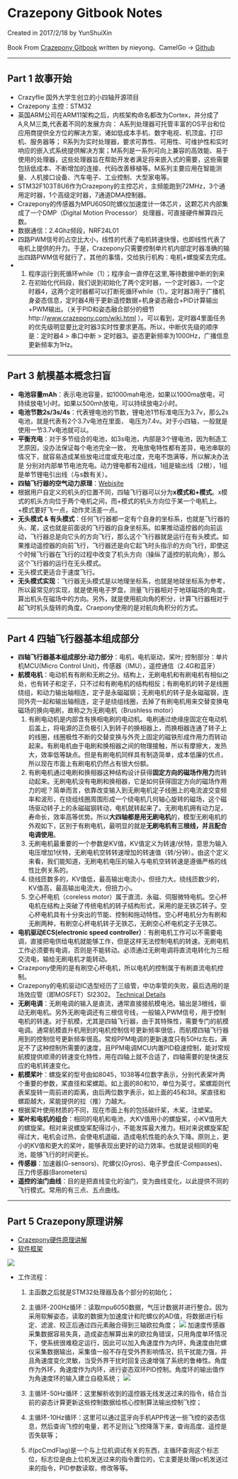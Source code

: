 # Crazepony Gitbook Notes
Created in 2017/2/18 by YunShuiXin

Book From [Crazepony Gitbook](https://www.gitbook.com/book/nieyong/crazepony-gitbook/details)
written by nieyong、CamelGo -> [Github](https://github.com/nieyong)

------
## Part 1 故事开始
+ Crazyflie 国外大学生创立的小四轴开源项目
+ Crazepony 主控：STM32
+ 英国ARM公司在ARM11架构之后，内核架构命名都改为Cortex，并分成了A,R,M三类,代表着不同的发展方向：
A系列处理器可托管丰富的OS平台和位应用商提供全方位的解决方案，诸如低成本手机、数字电视、机顶盒、打印机、服务器等； R系列为实时处理器，要求可靠性、可用性、可维护性和实时响应的嵌入式系统提供解决方案；M系列是一系列可向上兼容的高效能、易于使用的处理器，这些处理器旨在帮助开发者满足将来嵌入式的需要，这些需要包括低成本、不断增加的连接、代码改善移植等。M系列主要应用在智能测量、人机接口设备、汽车电子、工业控制、大型家电等。
+ STM32F103T8U6作为Crazepony的主控芯片，主频能跑到72MHz，3个通用定时器，1个高级定时器，7通道DMA控制器。
+ Crazepony的传感器为MPU6050陀螺仪加速度计一体芯片，这颗芯片内部集成了一个DMP（Digital Motion Processor）
处理器，可直接硬件解算四元数。
+ 数据通信：2.4Ghz频段，NRF24L01
+ 四路PWM信号的占空比大小，线性的代表了电机转速快慢，也即线性代表了电机上提供的升力。于是，Crazepony只需要控制单片机内部定时器准确的输出四路PWM信号就行了，其他的事情，交给执行机构：电机+螺旋桨去完成。
+ 1. 程序运行到死循环while（1）；程序会一直停在这里,等待数据中断的到来
  2. 在初始化代码段，我们说到初始化了两个定时器，一个定时器3，一个定时器4，这两个定时器都可以打断死循环while（1）。定时器3用于广播机身姿态信息，定时器4用于更新遥控数据+机身姿态融合+PID计算输出+PWM输出。（关于PID和姿态融合部分的细节http://www.crazepony.com/wiki.html ）。可以看到，定时器4里面任务的优先级明显要比定时器3实时性要求更高。所以，中断优先级的顺序是：定时器4 > 串口中断 > 定时器3。姿态更新频率为1000Hz，广播信息更新频率为1Hz。

----

## Part 3 航模基本概念扫盲
+ **电池容量mAh**：表示电池容量，如1000mah电池，如果以1000ma放电，可持续放电1小时。如果以500mh放电，可以持续放电2小时。
+ **电池节数2s/3s/4s**：代表锂电池的节数，锂电池1节标准电压为3.7v，那么2s电池，就是代表有2个3.7v电池在里面，
电压为7.4v。对于小四轴，一般就是使用一节3.7v电池就可以。
+ **平衡充电**：对于多节组合的电池，如3s电池，内部是3个锂电池，因为制造工艺原因，没办法保证每个电池完全一致，
充电放电特性都有差异，电池串联的情况下，就容易造成某些放电过度或充电过度，充电不饱满等，所以解决办法是
分别对内部单节电池充电。动力锂电都有2组线，1组是输出线（2根），1组是单节锂电引出线（与s数有关）。
+ **四轴飞行器的空气动力原理**：[Webisite](https://nieyong.gitbooks.io/crazepony-gitbook/content/wiki/quadcopter-aerodynamic.html)
+ 根据用户自定义的机头的位置不同，四轴飞行器可以分为**x模式和+模式**。x模式的机头方向位于两个电机之间，而+模式的机头方向位于某一个电机上。+模式要好飞一点，动作灵活差一点。
+ **无头模式 & 有头模式**：任何飞行器都一定有个自身的坐标系，也就是飞行器的头、尾，这也就是前面说的飞行器的自身坐标系。如果推动遥控器的向前运动，飞行器总是向它头的方向飞行，那么这个飞行器就是运行在有头模式。如果推动遥控器的向前飞行，飞行器还是向它起飞时头指示的方向飞行，即使这个时候飞行器在飞行的过程中改变了机头方向（操纵了遥控的航向角），那么 这个飞行器的运行在无头模式。
+ 无头模式更适合于速度飞行。
+ **无头模式实现**：飞行器无头模式是以地理坐标系，也就是地球坐标系为参考，所以最常见的实现，就是使用电子罗盘，测量飞行器相对于地球磁场的角度，算出机头在磁场中的方向。另外，就是使用航向角的积分，计算飞行器相对于起飞时机头旋转的角度。Craepony使用的是对航向角积分的方式。

---

## Part 4 四轴飞行器基本组成部分
+ **四轴飞行器基本组成部分:动力部分**：电机，电机驱动，桨叶; 控制部分：单片机MCU(Micro Control Unit)，传感器（IMU），遥控通信（2.4G和蓝牙）
+ **航模电机**：电动机有有刷和无刷之分。结构上，无刷电机和有刷电机有相似之处，也有转子和定子，只不过和有刷电机的结构相反；有刷电机的转子是线圈绕组，和动力输出轴相连，定子是永磁磁钢；无刷电机的转子是永磁磁钢，连同外壳一起和输出轴相连，定子是绕组线圈，去掉了有刷电机用来交替变换电磁场的换向电刷，故称之为无刷电机（Brushless motor）
  1. 有刷电动机是内部含有换相电刷的电动机。电刷通过绝缘座固定在电动机后盖上，将电源的正负极引入到转子的换相器上，而换相器连通了转子上的线圈，线圈极性不断的交替变换与外壳上固定的磁铁形成作用力而转动起来。有刷电机由于电刷和换相器之间的物理接触，所以有摩擦大，发热大，效率低等缺点。但是有刷电机同样具有制造简单，成本低廉的优点，所以现在市面上有刷电机仍然占有很大份额。
  2. 有刷电机通过电刷和换相器这种结构设计获得**固定方向的磁场作用力**而转动起来。无刷电机没有电刷和换相器，它是如何获得固定方向的磁场作用力的呢？简单而言，依靠改变输入到无刷电机定子线圈上的电流波交变频率和波形，在绕组线圈周围形成一个绕电机几何轴心旋转的磁场，这个磁场驱动转子上的永磁磁钢转动，电机就转起来了。无刷电机拥有动力足，寿命长，效率高等优势。所以**大四轴都是用无刷电机**的，模型无刷电机的外观如下，区别于有刷电机，最明显的就是**无刷电机有三根线，并且配合电调使用**。
  3. 无刷电机最重要的一个参数是KV值，KV值定义为转速/伏特，意思为输入电压增加1伏特，无刷电机空转转速增加的转速值（转/分钟）。由这个定义来看，我们能知道，无刷电机电压的输入与电机空转转速是遵循严格的线性比例关系的。
  4. 绕线匝数多的，KV值低，最高输出电流小，但扭力大。绕线匝数少的，KV值高，最高输出电流大，但扭力小。
  5. 空心杯电机（coreless motor）属于直流、永磁、伺服微特电机。空心杯电机在结构上突破了传统电机的转子结构形式，采用的是无铁芯转子。空心杯电机具有十分突出的节能、控制和拖动特性。空心杯电机分为有刷和无刷两种，有刷空心杯电机转子无铁芯，无刷空心杯电机定子无铁芯。
+ **电机驱动ECS(electronic speed controller）**：有刷电机工作可以不需要电调，直接把电供给电机就能够工作，但是这样无法控制电机的转速。无刷电机工作必须要有电调，否则是不能转动。必须通过无刷电调将直流电转化为三相交流电，输给无刷电机才能转动。
+ Crazepony使用的是有刷空心杯电机，所以电机的控制属于有刷直流电机控制。
+ Crazepony的电机驱动IC选型经历了三级管，中功率管的失败，最后选用的是场效应管（即MOSFET）SI2302。
[Technical Details](https://nieyong.gitbooks.io/crazepony-gitbook/content/wiki/motor-control-ic.html)
+ **无刷电调**：无刷电调的输入是直流，通常直接接航模电池。输出是3根线，驱动无刷电机。另外无刷电调还有三根信号线，一般输入PWM信号，用于控制电机的转速。对于航模，尤其是四轴飞行器，由于其特殊性，需要专门的航模电调。通常航模直升机用到的电机控制信号更新频率很低，而航模四轴飞行器用到的控制信号更新频率很高。常规PPM电调的更新速度只有50Hz左右，满足不了这种控制所需要的速度，且PPM电调MCU内置PID稳速控制，能对常规航模提供顺滑的转速变化特性，用在四轴上就不合适了，四轴需要的是快速反应的电机转速变化。
+ **航模桨叶**：螺旋桨的型号由如8045，1038等4位数字表示，分别代表桨叶两个重要的参数，桨直径和桨螺距。如上面的80和10，单位为英寸。桨螺距则代表桨旋转一周前进的距离，由后两位数字表示，如上面的45和38。桨直径和螺距越大，桨能提供的拉（推）力越大。
+ 根据桨叶使用材质的不同，现在市面上有的包括碳纤桨，木桨，注塑桨。
+ **桨叶和电机的组合**：相同的电机和电池，大KV值用小的螺旋桨，小KV值用大的螺旋桨。相对来说螺旋桨配得过小，不能发挥最大推力。相对来说螺旋桨配得过大，电机会过热，会使电机退磁，造成电机性能的永久下降。原则上，更小的KV值和更大的桨叶，能够表现出更好的动力效率。也就是说相同的电池，能够飞行的时间更长。
+ **传感器**：加速器(G-sensors)、陀螺仪(Gyros)、电子罗盘(E-Compasses)、压力传感器(Barometers)
+ **遥控的油门曲线**：目的是把直线变化的油门，变为曲线变化，以此提供不同的飞行模式。常用的有三点、五点曲线。

---

## Part 5 Crazepony原理讲解
+ [Crazepony硬件原理讲解](https://nieyong.gitbooks.io/crazepony-gitbook/content/wiki/hardware-base.html)
+ [软件框架](https://nieyong.gitbooks.io/crazepony-gitbook/content/wiki/softmain.html)

 ![](software_process.png)
+ 工作流程：
  1. 主函数之后就是STM32处理器及各个部分的初始化；
  2. 主循环-200Hz循环：读取mpu6050数据，气压计数据并进行整合。因为采用软解姿态，读取的数据为加速度计和陀螺仪的AD值，将数据进行标定、滤波、校正后通过四元素融合得到三轴欧拉角度；
  ![](main_loop_100hz.png)
  加速度传感器采集数据容易失真，造成姿态解算出来的欧拉角错误，只用角度单环情况下，使系统很难稳定运行，因此可以加入角速度作为内环，角速度由陀螺仪采集数据输出，采集值一般不存在受外界影响情况，抗干扰能力强，并且角速度变化灵敏，当受外界干扰时回复迅速增强了系统的鲁棒性。角度作为外环，角速度作为内环，进行姿态双环PID控制。角度环的输出值作为角速度环的输入建立自稳系统；
  ![](angle_pid.png)

  3. 主循环-50Hz循环：这里解析收到的遥控器无线发送过来的指令，结合当前的姿态计算更新这些控制数据给核心控制算法输出控制飞控；
  4. 主循环-10Hz循环：这里可以通过蓝牙向手机APP传送一些飞控的姿态信息，然后查询飞控的电量，若不足则让飞控降落下来，查询高度、遥控是否失联等；
  5. if(pcCmdFlag)是一个与上位机调试有关的东西，主循环查询这个标志位，标志位是由上位机发送过来的指令置位的，它主要是处理pc机发送过来的指令，PID参数读取，修改等等。
